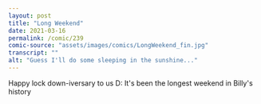 ```yaml
---
layout: post
title: "Long Weekend"
date: 2021-03-16
permalink: /comic/239
comic-source: "assets/images/comics/LongWeekend_fin.jpg"
transcript: ""
alt: "Guess I'll do some sleeping in the sunshine..."
---
```


Happy lock down-iversary to us D:  It's been the longest weekend in Billy's history
